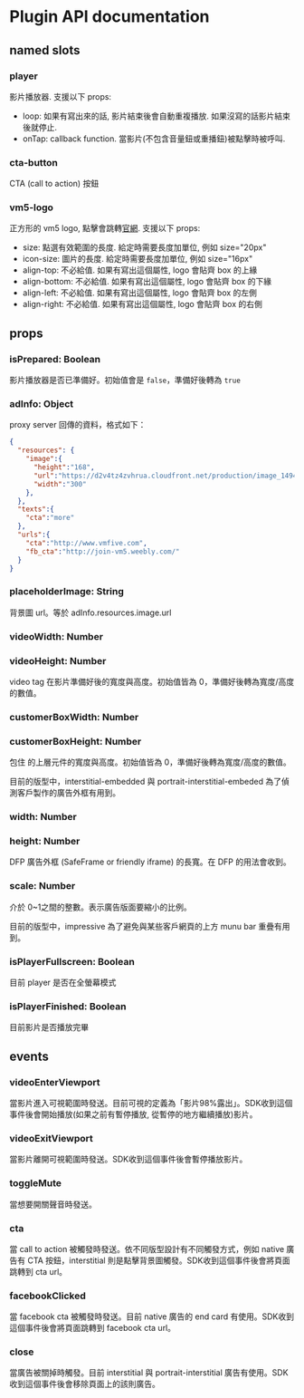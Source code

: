 Plugin API documentation
========================

## named slots

### player

影片播放器. 支援以下 props:

- loop: 如果有寫出來的話, 影片結束後會自動重複播放. 如果沒寫的話影片結束後就停止.
- onTap: callback function. 當影片(不包含音量鈕或重播鈕)被點擊時被呼叫.


### cta-button

CTA (call to action) 按鈕

### vm5-logo

正方形的 vm5 logo, 點擊會跳轉[官網](http://vmfive.com/). 支援以下 props:

- size: 點選有效範圍的長度. 給定時需要長度加單位, 例如 size="20px"
- icon-size: 圖片的長度. 給定時需要長度加單位, 例如 size="16px"
- align-top: 不必給值. 如果有寫出這個屬性, logo 會貼齊 box 的上緣
- align-bottom: 不必給值. 如果有寫出這個屬性, logo 會貼齊 box 的下緣
- align-left: 不必給值. 如果有寫出這個屬性, logo 會貼齊 box 的左側
- align-right: 不必給值. 如果有寫出這個屬性, logo 會貼齊 box 的右側


## props

### isPrepared: Boolean

影片播放器是否已準備好。初始值會是 `false`，準備好後轉為 `true`



### adInfo: Object

proxy server 回傳的資料，格式如下：

```json
{
  "resources": {
    "image":{
      "height":"168",
      "url":"https://d2v4tz4zvhrua.cloudfront.net/production/image_1494405641706.jpg",
      "width":"300"
    },
  },
  "texts":{
    "cta":"more"
  },
  "urls":{
    "cta":"http://www.vmfive.com",
    "fb_cta":"http://join-vm5.weebly.com/"
  }
}
```



### placeholderImage: String

背景圖 url。等於 adInfo.resources.image.url



### videoWidth: Number

### videoHeight: Number

video tag 在影片準備好後的寬度與高度。初始值皆為 0，準備好後轉為寬度/高度的數值。



### customerBoxWidth: Number

### customerBoxHeight: Number

包住 <vmfive-ad-unit> 的上層元件的寬度與高度。初始值皆為 0，準備好後轉為寬度/高度的數值。

目前的版型中，interstitial-embedded 與 portrait-interstitial-embeded 為了偵測客戶製作的廣告外框有用到。



### width: Number

### height: Number

DFP 廣告外框 (SafeFrame or friendly iframe) 的長寬。在 DFP 的用法會收到。



### scale: Number

介於 0~1之間的整數。表示廣告版面要縮小的比例。

目前的版型中，impressive 為了避免與某些客戶網頁的上方 munu bar 重疊有用到。



### isPlayerFullscreen: Boolean

目前 player 是否在全螢幕模式



### isPlayerFinished: Boolean

目前影片是否播放完畢



## events

### videoEnterViewport

當影片進入可視範圍時發送。目前可視的定義為「影片98%露出」。SDK收到這個事件後會開始播放(如果之前有暫停播放, 從暫停的地方繼續播放)影片。

### videoExitViewport

當影片離開可視範圍時發送。SDK收到這個事件後會暫停播放影片。

### toggleMute

當想要開關聲音時發送。

### cta

當 call to action 被觸發時發送。依不同版型設計有不同觸發方式，例如 native 廣告有 CTA 按鈕，interstitial 則是點擊背景圖觸發。SDK收到這個事件後會將頁面跳轉到 cta url。

### facebookClicked

當 facebook cta 被觸發時發送。目前 native 廣告的 end card 有使用。SDK收到這個事件後會將頁面跳轉到 facebook cta  url。

### close

當廣告被關掉時觸發。目前 interstitial 與 portrait-interstitial 廣告有使用。SDK收到這個事件後會移除頁面上的該則廣告。
